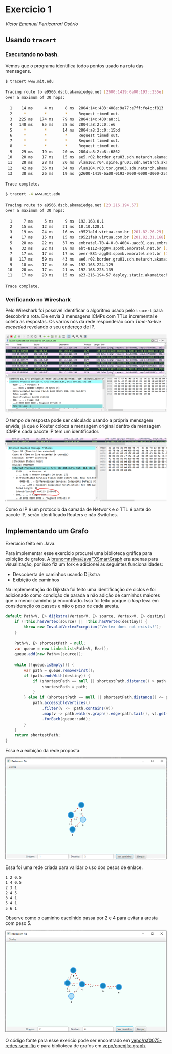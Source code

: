 # Exercicio 1

_Victor Emanuel Perticarrari Osório_

## Usando `tracert`

### Executando no bash.

Vemos que o programa identifica todos pontos usado na rota das mensagens.

```bash
$ tracert www.mit.edu

Tracing route to e9566.dscb.akamaiedge.net [2600:1419:6a00:193::255e]
over a maximum of 30 hops:

  1    14 ms     4 ms     8 ms  2804:14c:483:408e:9a77:e7ff:fe4c:f813
  2     *        *        *     Request timed out.
  3   225 ms   174 ms    79 ms  2804:14c:400:a8::1
  4   148 ms    85 ms    28 ms  2804:a8:2:c0::e6
  5     *        *       14 ms  2804:a8:2:c0::15bd
  6     *        *        *     Request timed out.
  7     *        *        *     Request timed out.
  8     *        *        *     Request timed out.
  9    29 ms    19 ms    20 ms  2804:a8:2:b8::6862
 10    20 ms    17 ms    15 ms  ae5.r02.border.gru03.sdn.netarch.akamai.com [2600:1488:c000::19]
 11    28 ms    28 ms    20 ms  vlan102.r04.spine.gru03.sdn.netarch.akamai.com [2600:1419:6e00:305::1]
 12    42 ms    36 ms    34 ms  vlan104.r03.tor.gru03.sdn.netarch.akamai.com [2600:1419:6e00:703::1]
 13    38 ms    26 ms    19 ms  g2600-1419-6a00-0193-0000-0000-0000-255e.deploy.static.akamaitechnologies.com [2600:1419:6a00:193::255e]

Trace complete.
```

```bash
$ tracert -4 www.mit.edu

Tracing route to e9566.dscb.akamaiedge.net [23.216.194.57]
over a maximum of 30 hops:

  1     7 ms     5 ms     9 ms  192.168.0.1
  2    15 ms    12 ms    21 ms  10.10.128.1
  3    19 ms    24 ms    16 ms  c9521a1d.virtua.com.br [201.82.26.29]
  4    17 ms    15 ms    15 ms  c9521fa8.virtua.com.br [201.82.31.168]
  5    28 ms    22 ms    37 ms  embratel-T0-4-0-0-4004-uacc01.cas.embratel.net.br [200.213.139.1]
  6    32 ms    22 ms    18 ms  ebt-B112-agg04.spomb.embratel.net.br [200.230.243.86]
  7    17 ms    17 ms    17 ms  peer-B81-agg04.spomb.embratel.net.br [189.23.129.74]
  8   117 ms    59 ms    43 ms  ae6.r02.border.gru01.sdn.netarch.akamai.com [23.203.159.19]
  9    18 ms    17 ms    30 ms  192.168.224.129
 10    20 ms    17 ms    21 ms  192.168.225.139
 11    17 ms    20 ms    15 ms  a23-216-194-57.deploy.static.akamaitechnologies.com [23.216.194.57]

Trace complete.
```

### Verificando no Wireshark

Pelo Wireshark foi possível identificar o algoritmo usado pelo `tracert` para descobrir a rota. Ele envia 3 mensagens ICMPs com TTLs incremental e coleta as respostas. Os vários nós da rede responderão com _Time-to-live exceeded_ revelando o seu endereço de IP. 

![Print do Wireshark](../resources/tracert.png)

O tempo de resposta pode ser calculado usando a própria mensagem envida, já que o Router coloca a mensagem original dentro da mensagem ICMP e cada pacote IP tem um identificador.

![Print do Wireshark mostrando identificado do pacote IP](../resources/tracert-2.png)

Como o IP é um protocolo da camada de Network e o TTL é parte do pacote IP, serão identificado Routers e não Switches.

## Implementando um Grafo

Exercício feito em Java.

Para implementar esse exercício procurei uma biblioteca gráfica para exibição de grafos. A [brunomnsilva/JavaFXSmartGraph](https://github.com/brunomnsilva/JavaFXSmartGraph) era apenas para visualização, por isso fiz um fork e adicionei as seguintes funcionalidades: 

* Descoberta de caminhos usando Dijkstra
* Exibição de caminhos

Na implementação do Dijkstra foi feito uma identificação de ciclos e foi adicionado como condição de parada a não adição de caminhos maiores que o menor caminho já encontrado. Isso foi feito porque o _loop_ leva em consideração os passos e não o peso de cada aresta.

```java
default Path<V, E> dijkstra(Vertex<V, E> source, Vertex<V, E> destiny) {
    if (!this.hasVertex(source) || !this.hasVertex(destiny)) {
        throw new InvalidVertexException("Vertex does not exists!");
    }

    Path<V, E> shortestPath = null;
    var queue = new LinkedList<Path<V, E>>();
    queue.add(new Path<>(source));

    while (!queue.isEmpty()) {
        var path = queue.removeFirst();
        if (path.endsWith(destiny)) {
            if (shortestPath == null || shortestPath.distance() > path.distance()) {
                shortestPath = path;
            }
        } else if (shortestPath == null || shortestPath.distance() <= path.distance()) {
            path.accessibleVertices()
                .filter(v -> !path.contains(v))
                .map(v -> path.walk(v.graph().edge(path.tail(), v).get()))
                .forEach(queue::add);
        }
    }
    return shortestPath;
}
```

Essa é a exibição da rede proposta:

![Rede proposta](../resources/grafo-1.png)

Essa foi uma rede criada para validar o uso dos pesos de enlace.

```
1 2 0.5
1 4 0.5
2 3 1
2 4 5
3 4 1
5 4 1
5 6 1
```

Observe como o caminho escolhido passa por 2 e 4 para evitar a aresta com peso 5.

![Rede de exemplo](../resources/grafo-2.png)

O código fonte para esse exericio pode ser encontrado em [vepo/rsf0075-redes-sem-fio](https://github.com/vepo/rsf0075-redes-sem-fio) e para biblioteca de grafos em [vepo/openjfx-graph](https://github.com/vepo/openjfx-graph).